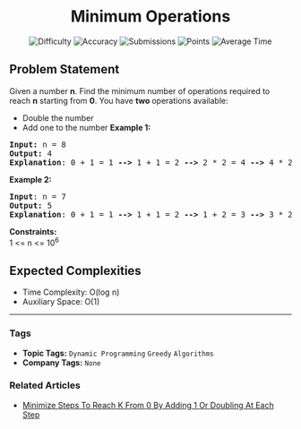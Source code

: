 <h1 align="center">Minimum Operations</h1>

<p align="center">
  <img alt="Difficulty" title="Difficulty" src="https://custom-icon-badges.demolab.com/badge/Difficulty: Easy-1F222E?style=for-the-badge&logoColor=white&logo=fire"/>
  <img alt="Accuracy" title="Accuracy" src="https://custom-icon-badges.demolab.com/badge/Accuracy: 60.02%25-1F222E?style=for-the-badge&logoColor=white&logo=target"/>
  <img alt="Submissions" title="Submissions" src="https://custom-icon-badges.demolab.com/badge/Submissions: 104K+-1F222E?style=for-the-badge&logoColor=white&logo=repo"/>
  <img alt="Points" title="Points" src="https://custom-icon-badges.demolab.com/badge/Points: 2-1F222E?style=for-the-badge&logoColor=white&logo=award"/>
  <img alt="Average Time" title="Average Time" src="https://custom-icon-badges.demolab.com/badge/Average%20Time: N/A-1F222E?style=for-the-badge&logoColor=white&logo=clock"/>
</p>

## Problem Statement

Given a number <b>n</b>. Find the minimum number of operations required to reach <b>n</b> starting from <b>0</b>. You have <b>two </b>operations available:

- Double the number 
- Add one to the number
<b>Example 1:</b>

<pre><b>Input: </b>n = 8
<b>Output:</b> 4
<b>Explanation</b>: 0 + 1 = 1 <b>--></b> 1 + 1 = 2 <b>--></b> 2 * 2 = 4 <b>--></b> 4 * 2 = 8.
</pre>

<b>Example 2:</b>

<pre><b>Input</b>: n = 7
<b>Output:</b> 5
<b>Explanation</b>: 0 + 1 = 1 <b>--></b> 1 + 1 = 2 <b>--></b> 1 + 2 = 3 <b>--></b> 3 * 2 = 6 <b>--></b> 6 + 1 = 7.</pre>

<b>Constraints:</b><br>1 <= n <= 10<sup>6</sup>

## Expected Complexities
- Time Complexity: O(log n)
- Auxiliary Space: O(1)

<hr>

### Tags
- **Topic Tags:** `Dynamic Programming` `Greedy` `Algorithms`
- **Company Tags:** `None`

### Related Articles
- [Minimize Steps To Reach K From 0 By Adding 1 Or Doubling At Each Step](https://www.geeksforgeeks.org/minimize-steps-to-reach-k-from-0-by-adding-1-or-doubling-at-each-step/)
